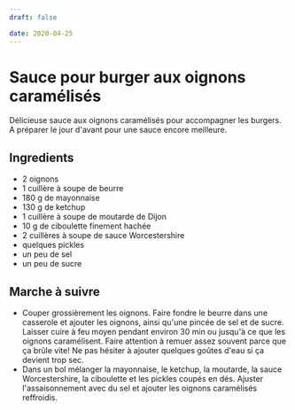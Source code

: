 ```yaml
---
draft: false

date: 2020-04-25
---
```


# Sauce pour burger aux oignons caramélisés
Délicieuse sauce aux oignons caramélisés pour accompagner les burgers. A
préparer le jour d'avant pour une sauce encore meilleure.

<!-- more -->

## Ingredients
 - 2 oignons
 - 1 cuillère à soupe de beurre
 - 180 g de mayonnaise
 - 130 g de ketchup
 - 1 cuillère à soupe de moutarde de Dijon
 - 10 g de ciboulette finement hachée
 - 2 cuillères à soupe de sauce Worcestershire
 - quelques pickles
 - un peu de sel
 - un peu de sucre

## Marche à suivre
 - Couper grossièrement les oignons. Faire fondre le beurre dans une casserole
   et ajouter les oignons, ainsi qu'une pincée de sel et de sucre. Laisser cuire
   à feu moyen pendant environ 30 min ou jusqu'à ce que les oignons
   caramélisent. Faire attention à remuer assez souvent parce que ça brûle vite!
   Ne pas hésiter à ajouter quelques goûtes d'eau si ça devient trop sec.
 - Dans un bol mélanger la mayonnaise, le ketchup, la moutarde, la sauce
   Worcestershire, la ciboulette et les pickles coupés en dés. Ajuster
   l'assaisonnement avec du sel et ajouter les oignons caramélisés reffroidis.
